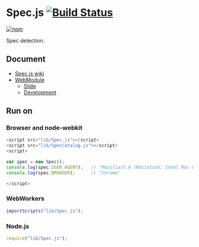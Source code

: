 # Spec.js [![Build Status](https://travis-ci.org/uupaa/Spec.js.png)](http://travis-ci.org/uupaa/Spec.js)

[![npm](https://nodei.co/npm/uupaa.spec.js.png?downloads=true&stars=true)](https://nodei.co/npm/uupaa.spec.js/)

Spec detection.

## Document

- [Spec.js wiki](https://github.com/uupaa/Spec.js/wiki/Spec)
- [WebModule](https://github.com/uupaa/WebModule)
    - [Slide](http://uupaa.github.io/Slide/slide/WebModule/index.html)
    - [Development](https://github.com/uupaa/WebModule/wiki/Development)

## Run on

### Browser and node-webkit

```js
<script src="lib/Spec.js"></script>
<script src="lib/SpecCatalog.js"></script>
<script>

var spec = new Spec();
console.log(spec.USER_AGENT);   // "Mozilla/5.0 (Macintosh; Intel Mac OS X 10_9_5) AppleWebKit/537.36 (KHTML, like Gecko) Chrome/40.0.2214.115 Safari/537.36";
console.log(spec.BROWSER);      // "Chrome"

</script>
```

### WebWorkers

```js
importScripts("lib/Spec.js");

```

### Node.js

```js
require("lib/Spec.js");

```

